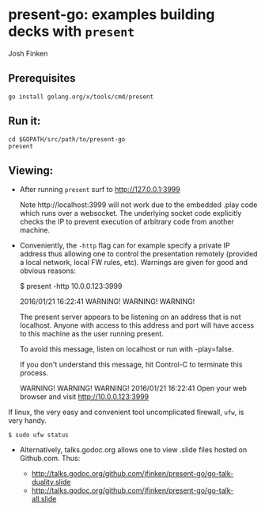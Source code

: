 # present-go: examples building decks with `present`

Josh Finken

## Prerequisites

    go install golang.org/x/tools/cmd/present

## Run it:

    cd $GOPATH/src/path/to/present-go
    present

## Viewing:
   
* After running `present` surf to http://127.0.0.1:3999

    Note http://localhost:3999 will not work due to the embedded .play code which runs 
    over a websocket.  The underlying socket code explicitly checks the IP to prevent execution of 
    arbitrary code from another machine.

* Conveniently, the `-http` flag can for example specify a private IP address thus allowing
one to control the presentation remotely (provided a local network, local FW rules, etc).
Warnings are given for good and obvious reasons:

    $ present -http 10.0.0.123:3999

    2016/01/21 16:22:41
    WARNING!  WARNING!  WARNING!

    The present server appears to be listening on an address that is not localhost.
    Anyone with access to this address and port will have access to this machine as
    the user running present.

    To avoid this message, listen on localhost or run with -play=false.

    If you don't understand this message, hit Control-C to terminate this process.

    WARNING!  WARNING!  WARNING!
    2016/01/21 16:22:41 Open your web browser and visit http://10.0.0.123:3999


If linux, the very easy and convenient tool uncomplicated firewall, `ufw`, is very handy.

    $ sudo ufw status


* Alternatively, talks.godoc.org allows one to view .slide files hosted on Github.com.  Thus:

  * http://talks.godoc.org/github.com/jfinken/present-go/go-talk-duality.slide
  * http://talks.godoc.org/github.com/jfinken/present-go/go-talk-all.slide
